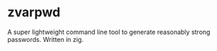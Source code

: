 # zvarpwd
A super lightweight command line tool to generate reasonably strong passwords. Written in zig.
